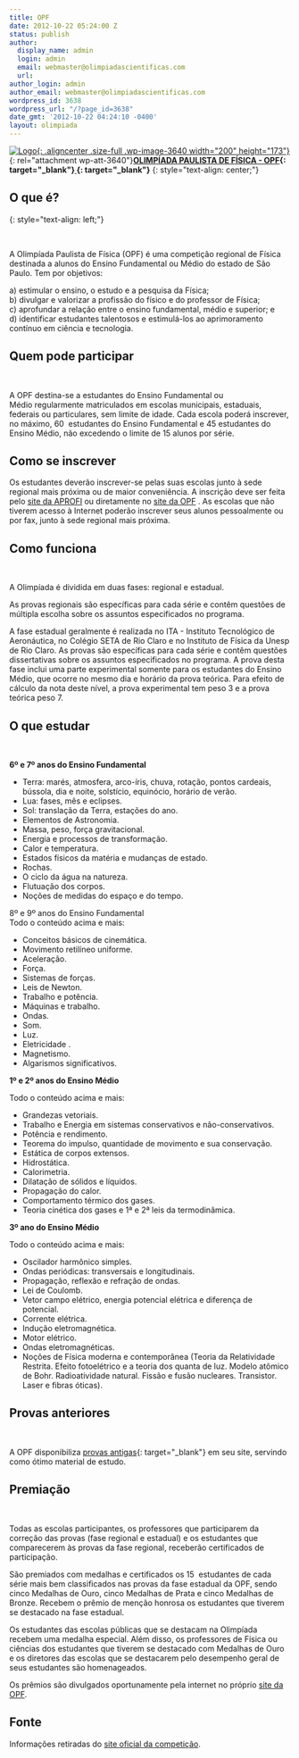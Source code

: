 ```yaml
---
title: OPF
date: 2012-10-22 05:24:00 Z
status: publish
author:
  display_name: admin
  login: admin
  email: webmaster@olimpiadascientificas.com
  url: 
author_login: admin
author_email: webmaster@olimpiadascientificas.com
wordpress_id: 3638
wordpress_url: "/?page_id=3638"
date_gmt: '2012-10-22 04:24:10 -0400'
layout: olimpiada
---
```


[![Logo](/wp-content/uploads/2012/10/logoOPF.jpg){: .aligncenter .size-full .wp-image-3640 width="200" height="173"}  
 ][1]{: rel="attachment wp-att-3640"}**[OLIMPÍADA PAULISTA DE FÍSICA - OPF][1]{: target="_blank"}[ ][1]{: target="_blank"}**
{: style="text-align: center;"}



 ## O que é?
{: style="text-align: left;"}

  
&nbsp;

 A Olimpíada Paulista de Física (OPF) é uma competição regional de Física destinada a alunos do Ensino Fundamental ou Médio do estado de São Paulo. Tem por objetivos:

a) estimular o ensino, o estudo e a pesquisa da Física;  
 b) divulgar e valorizar a profissão do físico e do professor de Física;  
 c) aprofundar a relação entre o ensino fundamental, médio e superior; e  
 d) identificar estudantes talentosos e estimulá-los ao aprimoramento contínuo em ciência e tecnologia.

## Quem pode participar

  
&nbsp;

 A OPF destina-se a estudantes do Ensino Fundamental ou Médio regularmente matriculados em escolas municipais, estaduais, federais ou particulares, sem limite de idade. Cada escola poderá inscrever, no máximo, 60
 estudantes do Ensino Fundamental e 45 estudantes do Ensino Médio, não excedendo o limite de 15 alunos por série.

## Como se inscrever

  
Os estudantes deverão inscrever-se pelas suas escolas junto &agrave; sede regional mais próxima ou de maior conveniência.&nbsp;A inscrição deve ser feita pelo [site da APROFI][2]&nbsp;ou diretamente no [site da OPF][1] . As escolas que não tiverem acesso &agrave; Internet poderão inscrever seus alunos pessoalmente ou por fax, junto &agrave; sede regional mais próxima.

 ## Como funciona

  
&nbsp;

 A Olimpíada é dividida em duas fases: regional e estadual.

As provas regionais são específicas para cada série e contêm questões de múltipla escolha sobre os assuntos especificados no programa.

A fase estadual geralmente é realizada no ITA - Instituto Tecnológico de Aeronáutica, no Colégio SETA de Rio Claro e no Instituto de Física da Unesp de Rio Claro. As provas são específicas para cada série e contêm
questões dissertativas sobre os assuntos especificados no programa. A prova desta fase inclui uma parte experimental somente para os estudantes do Ensino Médio, que ocorre no mesmo dia e horário da prova teórica. Para
efeito de cálculo da nota deste nível, a prova experimental tem peso 3 e a prova teórica peso 7.

## O que estudar

  
&nbsp;

 **6º e 7º anos do Ensino Fundamental**

* Terra: marés, atmosfera, arco-íris, chuva, rotação, pontos cardeais, bússola, dia e noite, solstício, equinócio, horário de verão.
* Lua: fases, mês e eclipses.
* Sol: translação da Terra, estações do ano.
* Elementos de Astronomia.
* Massa, peso, força gravitacional.
* Energia e processos de transformação.
* Calor e temperatura.
* Estados físicos da matéria e mudanças de estado.
* Rochas.
* O ciclo da água na natureza.
* Flutuação dos corpos.
* Noções de medidas do espaço e do tempo.
  

  
8º e 9º anos do Ensino Fundamental   
Todo o conteúdo acima e mais:

 * Conceitos básicos de cinemática.
* Movimento retilíneo uniforme.
* Aceleração.
* Força.
* Sistemas de forças.
* Leis de Newton.
* Trabalho e potência.
* Máquinas e trabalho.
* Ondas.
* Som.
* Luz.
* Eletricidade .
* Magnetismo.
* Algarismos significativos.
  

  
**1º e 2º anos do Ensino Médio**

 Todo o conteúdo acima e mais:

* Grandezas vetoriais.
* Trabalho e Energia em sistemas conservativos e não-conservativos.
* Potência e rendimento.
* Teorema do impulso, quantidade de movimento e sua conservação.
* Estática de corpos extensos.
* Hidrostática.
* Calorimetria.
* Dilatação de sólidos e líquidos.
* Propagação do calor.
* Comportamento térmico dos gases.
* Teoria cinética dos gases e 1ª e 2ª leis da termodinâmica.
  

  
**3º ano do Ensino Médio**

 Todo o conteúdo acima e mais:

* Oscilador harmônico simples.
* Ondas periódicas: transversais e longitudinais.
* Propagação, reflexão e refração de ondas.
* Lei de Coulomb.
* Vetor campo elétrico, energia potencial elétrica e diferença de potencial.
* Corrente elétrica.
* Indução eletromagnética.
* Motor elétrico.
* Ondas eletromagnéticas.
* Noções de Física moderna e contemporânea (Teoria da Relatividade Restrita. Efeito fotoelétrico e a teoria dos quanta de luz. Modelo atômico de Bohr. Radioatividade natural. Fissão e fusão nucleares. Transistor. Laser e
  fibras óticas).
  



 ## Provas anteriores

  
&nbsp;

 A OPF disponibiliza [provas antigas][3]{: target="_blank"} em seu site, servindo como ótimo material de estudo.

## Premiação

  
&nbsp;

 Todas as escolas participantes, os professores que participarem da correção das provas (fase regional e estadual) e os estudantes que comparecerem às provas da fase regional, receberão certificados de participação.

São premiados com medalhas e certificados os 15  estudantes de cada série mais bem classificados nas provas da fase estadual da OPF, sendo cinco Medalhas de Ouro, cinco Medalhas de Prata e cinco Medalhas de
Bronze. Recebem o prêmio de menção honrosa os estudantes que tiverem se destacado na fase estadual.

Os estudantes das escolas públicas que se destacam na Olimpíada recebem uma medalha especial. Além disso, os professores de Física ou ciências dos estudantes que tiverem se destacado com Medalhas de Ouro e os diretores
das escolas que se destacarem pelo desempenho geral de seus estudantes são homenageados.

Os prêmios são divulgados oportunamente pela internet no próprio [site da OPF][1].

## Fonte

  
Informações retiradas do [site oficial da competição][1].

 

[1]: http://www.opf.pro.br/
[2]: http://www.aprofi.org/
[3]: http://www.opf.pro.br/index.php?option=com_content&amp;view=article&amp;id=63&amp;Itemid=72 "Provas anteriores da OPF"
